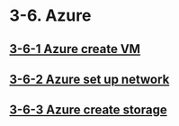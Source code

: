 # 3-6. Azure
## [3-6-1 Azure create VM](3-6-Azure/3-6-1.md)
## [3-6-2 Azure set up network](3-6-Azure/3-6-2.md)
## [3-6-3 Azure create storage](3-6-Azure/3-6-3.md)
